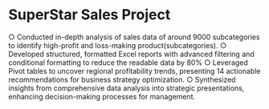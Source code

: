 # SuperStar Sales Project
 ○ Conducted in-depth analysis of sales data of around 9000 subcategories to identify high-profit and loss-making product(subcategories).  ○ Developed structured, formatted Excel reports with advanced filtering and conditional formatting to reduce the readable data by 80%  ○ Leveraged Pivot tables to uncover regional profitability trends, presenting 14 actionable recommendations for business strategy optimization.  ○ Synthesized insights from comprehensive data analysis into strategic presentations, enhancing decision-making processes for management.

